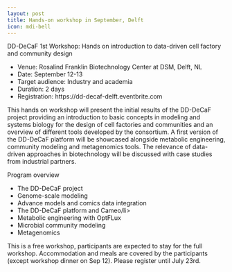 ```yaml
---
layout: post
title: Hands-on workshop in September, Delft
icon: mdi-bell
---
```


DD-DeCaF 1st Workshop: Hands on introduction to data-driven cell factory and community design

<ul>
  <li>Venue: Rosalind Franklin Biotechnology Center at DSM, Delft, NL</li>
  <li>Date: September 12-13</li>
  <li>Target audience: Industry and academia</li>
  <li>Duration: 2 days</li>
  <li>Registration: https://dd-decaf-delft.eventbrite.com</li>
</ul>

This hands on workshop will present the initial results of the DD-DeCaF project providing an introduction to basic concepts in modeling and systems biology for the design of cell factories and communities and an overview of different tools developed by the consortium. A first version of the DD-DeCaF platform will be showcased alongside metabolic engineering, community modeling and metagenomics tools. The relevance of data-driven approaches in biotechnology will be discussed with case studies from industrial partners.

Program overview
<ul>
  <li>The DD-DeCaF project</li>
  <li>Genome-scale modeling</li>
  <li>Advance models and comics data integration</li>
  <li>The DD-DeCaF platform and Cameo/li>
  <li>Metabolic engineering with OptFLux</li>
  <li>Microbial community modeling</li>
  <li>Metagenomics</li>
</ul>

This is a free workshop, participants are expected to stay for the full workshop. Accommodation and meals are covered by the participants (except workshop dinner on Sep 12). Please register until July 23rd.
